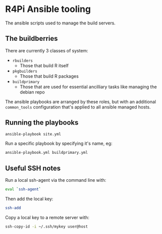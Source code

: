 # R4Pi Ansible tooling

The ansible scripts used to manage the build servers.

## The buildberries

There are currently 3 classes of system:

* `rbuilders`
  - Those that build R itself
* `pkgbuilders`
  - Those that build R packages
* `buildprimary`
  - Those that are used for essential ancilliary tasks like managing the debian repo

The ansible playbooks are arranged by these roles, but with an additional
`common_tools` configuration that's applied to all ansible managed hosts.

## Running the playbooks

```bash
ansible-playbook site.yml
```

Run a specific playbook by specifying it's name, eg:

```bash
ansible-playbook.yml buildprimary.yml
```

## Useful SSH notes

Run a local ssh-agent via the command line with:

```bash
eval `ssh-agent`
```

Then add the local key:

```bash
ssh-add
```

Copy a local key to a remote server with:

```bash
ssh-copy-id -i ~/.ssh/mykey user@host
```
